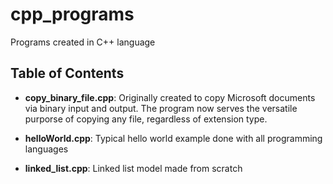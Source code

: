# cpp_programs
Programs created in C++ language

## Table of Contents
* **copy_binary_file.cpp**: Originally created to copy Microsoft documents via binary input and output. The program now serves the versatile purporse of copying any file, regardless of extension type.

* **helloWorld.cpp**: Typical hello world example done with all programming languages

* **linked_list.cpp**: Linked list model made from scratch 
